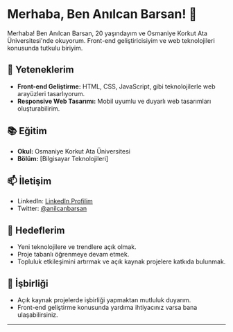 # Merhaba, Ben Anılcan Barsan! 👋

Merhaba! Ben Anılcan Barsan, 20 yaşındayım ve Osmaniye Korkut Ata Üniversitesi'nde okuyorum. Front-end geliştiricisiyim ve web teknolojileri konusunda tutkulu biriyim.

## 🚀 Yeteneklerim

- **Front-end Geliştirme:** HTML, CSS, JavaScript, gibi teknolojilerle web arayüzleri tasarlıyorum.
- **Responsive Web Tasarımı:** Mobil uyumlu ve duyarlı web tasarımları oluşturabilirim.
## 📚 Eğitim

- **Okul:** Osmaniye Korkut Ata Üniversitesi
- **Bölüm:** [Bilgisayar Teknolojileri]

## 📫 İletişim

- LinkedIn: [LinkedIn Profilim](https://www.linkedin.com/in/anilcanbarsan/)
- Twitter: [@anilcanbarsan](https://twitter.com/anilcanbarsan)

## 🌱 Hedeflerim

- Yeni teknolojilere ve trendlere açık olmak.
- Proje tabanlı öğrenmeye devam etmek.
- Topluluk etkileşimini artırmak ve açık kaynak projelere katkıda bulunmak.

## 🤝 İşbirliği

- Açık kaynak projelerde işbirliği yapmaktan mutluluk duyarım.
- Front-end geliştirme konusunda yardıma ihtiyacınız varsa bana ulaşabilirsiniz.

---
